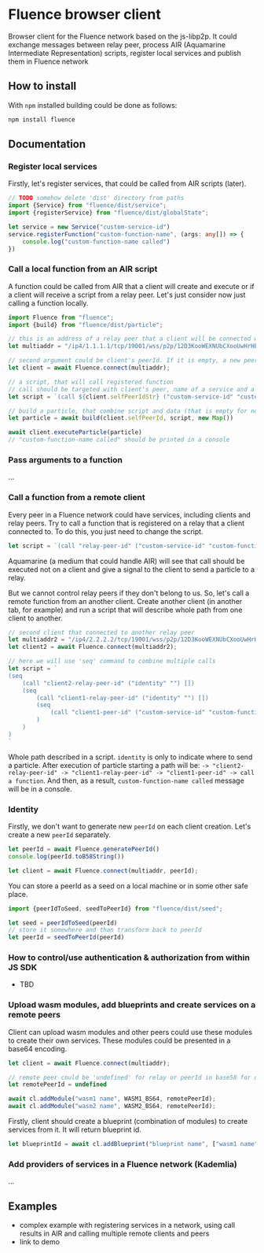 # Fluence browser client
Browser client for the Fluence network based on the js-libp2p. It could exchange messages between relay peer, process AIR (Aquamarine Intermediate Representation) <link to air part for explanations> scripts, register local services and publish them in Fluence network

## How to install

With `npm` installed building could be done as follows:

```bash
npm install fluence
```

## Documentation

### Register local services
Firstly, let's register services, that could be called from AIR  scripts (later).

```typescript
// TODO somehow delete 'dist' directory from paths
import {Service} from "fluence/dist/service";
import {registerService} from "fluence/dist/globalState";

let service = new Service("custom-service-id")
service.registerFunction("custom-function-name", (args: any[]) => {
    console.log("custom-function-name called")
})
```

### Call a local function from an AIR script

A function could be called from AIR that a client will create and execute or if a client will receive a script from a relay peer. Let's just consider now just calling a function locally. 
```typescript
import Fluence from "fluence";
import {build} from "fluence/dist/particle";

// this is an address of a relay peer that a client will be connected with
let multiaddr = "/ip4/1.1.1.1/tcp/19001/wss/p2p/12D3KooWEXNUbCXooUwHrHBbrmjsrpHXoEphPwbjQXEGyzbqKnE9"

// second argument could be client's peerId. If it is empty, a new peerId will be generated
let client = await Fluence.connect(multiaddr);

// a script, that will call registered function
// call should be targeted with client's peer, name of a service and a function
let script = `(call ${client.selfPeerIdStr} ("custom-service-id" "custom-function-name") [])`

// build a particle, that combine script and data (that is empty for now)
let particle = await build(client.selfPeerId, script, new Map())

await client.executeParticle(particle)
// "custom-function-name called" should be printed in a console
```

### Pass arguments to a function
...

### Call a function from a remote client

Every peer in a Fluence network could have services, including clients and relay peers. Try to call a function that is registered on a relay that a client connected to. To do this, you just need to change the script.

```typescript
let script = `(call "relay-peer-id" ("custom-service-id" "custom-function-name") [])`
```

Aquamarine (a medium that could handle AIR) will see that call should be executed not on a client and give a signal to the client to send a particle to a relay.

But we cannot control relay peers if they don't belong to us. So, let's call a remote function from an another client. Create another client (in another tab, for example) and run a script that will describe whole path from one client to another.

```typescript
// second client that connected to another relay peer
let multiaddr2 = "/ip4/2.2.2.2/tcp/19001/wss/p2p/12D3KooWEXNUbCXooUwHrHBbrmjsrpHXoEphPwbjQXEGyzbqKnE9"
let client2 = await Fluence.connect(multiaddr2);

// here we will use 'seq' command to combine multiple calls
let script = `
(seq
    (call "client2-relay-peer-id" ("identity" "") [])
    (seq
        (call "client1-relay-peer-id" ("identity" "") [])  
        (seq
            (call "client1-peer-id" ("custom-service-id" "custom-function-name") [])
        )
    )
)
`
```

Whole path described in a script. `identity` is only to indicate where to send a particle. 
After execution of particle starting a path will be: `-> "client2-relay-peer-id" -> "client1-relay-peer-id" -> "client1-peer-id" -> call a function`. And then, as a result, `custom-function-name called` message will be in a console. 

### Identity

Firstly, we don't want to generate new `peerId` on each client creation. Let's create a new `peerId` separately.

```typescript
let peerId = await Fluence.generatePeerId()
console.log(peerId.toB58String())

let client = await Fluence.connect(multiaddr, peerId);
``` 

You can store a peerId as a seed on a local machine or in some other safe place.
```typescript
import {peerIdToSeed, seedToPeerId} from "fluence/dist/seed";

let seed = peerIdToSeed(peerId)
// store it somewhere and than transform back to peerId
let peerId = seedToPeerId(peerId)
```

### How to control/use authentication & authorization from within JS SDK
- TBD

### Upload wasm modules, add blueprints and create services on a remote peers   
Client can upload wasm modules and other peers could use these modules to create their own services. These modules could be presented in a base64 encoding.
```typescript
let client = await Fluence.connect(multiaddr);

// remote peer could be 'undefined' for relay or peerId in base58 for other remote peers in Fluence network
let remotePeerId = undefined

await cl.addModule("wasm1 name", WASM1_BS64, remotePeerId);
await cl.addModule("wasm2 name", WASM2_BS64, remotePeerId);
```

Firstly, client should create a blueprint (combination of modules) to create services from it. It will return blueprint id.

```typescript
let blueprintId = await cl.addBlueprint("blueprint name", ["wasm1 name", "wasm2 name"])

```

### Add providers of services in a Fluence network (Kademlia)
...

## Examples 

- complex example with registering services in a network, using call results in AIR and calling multiple remote clients and peers 
- link to demo
